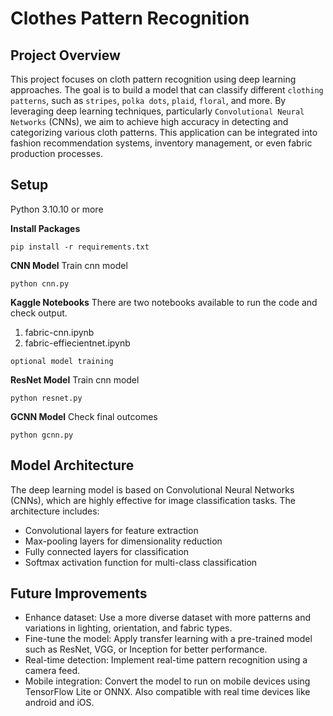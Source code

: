 # Clothes Pattern Recognition 

## Project Overview
This project focuses on cloth pattern recognition using deep learning approaches. The goal is to build a model that can classify different `clothing patterns`, such as `stripes`, `polka dots`, `plaid`, `floral`, and more. By leveraging deep learning techniques, particularly   `Convolutional Neural Networks` (CNNs), we aim to achieve high accuracy in detecting and categorizing various cloth patterns. This application can be integrated into fashion recommendation systems, inventory management, or even fabric production processes.

## Setup
Python 3.10.10 or more

**Install Packages**
```shell
pip install -r requirements.txt
```

**CNN Model**
Train cnn model
```shell
python cnn.py
```
**Kaggle Notebooks**
There are two notebooks available to run the code and check output.
1. fabric-cnn.ipynb 
2. fabric-effiecientnet.ipynb

`optional model training`

**ResNet Model**
Train cnn model
```shell
python resnet.py
```

**GCNN Model**
Check final outcomes 
```shell
python gcnn.py
```
## Model Architecture
The deep learning model is based on Convolutional Neural Networks (CNNs), which are highly effective for image classification tasks. The architecture includes:

- Convolutional layers for feature extraction
- Max-pooling layers for dimensionality reduction
- Fully connected layers for classification
- Softmax activation function for multi-class classification

## Future Improvements
- Enhance dataset: Use a more diverse dataset with more patterns and variations in lighting, orientation, and fabric types.
- Fine-tune the model: Apply transfer learning with a pre-trained model such as ResNet, VGG, or Inception for better performance.
- Real-time detection: Implement real-time pattern recognition using a camera feed.
- Mobile integration: Convert the model to run on mobile devices using TensorFlow Lite or ONNX. Also compatible with real time devices like android and iOS.
